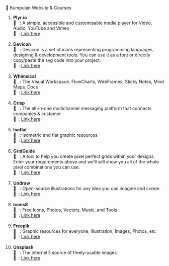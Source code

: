 :notebook: Kumpulan Website & Courses

1. <b>Plyr.io</b> <br/>
   :page_facing_up: &nbsp;&nbsp;: A simple, accessible and customisable media player for Video, Audio, YouTube and Vimeo<br/>
   :link: &nbsp;: <a href="https://plyr.io/" target="_blank">Link here</a><br/><br/>
2. <b>Devicon</b> <br/>
   :page_facing_up: &nbsp;&nbsp;: Devicon is a set of icons representing programming languages, designing & development tools. You can use it as a font or directly copy/paste the svg code into your project.<br/>
   :link: &nbsp;: <a href="https://devicon.dev/" target="_blank">Link here</a><br/><br/>
3. <b>Whimsical</b> <br/>
   :page_facing_up: &nbsp;&nbsp;: The Visual Workspace. FlowCharts, WireFrames, Sticky Notes, Mind Maps, Docs<br/>
   :link: &nbsp;: <a href="https://whimsical.com" target="_blank">Link here</a><br/><br/>
4. <b>Crisp</b> <br/>
   :page_facing_up: &nbsp;&nbsp;: The all-in-one multichannel messaging platform that connects companies & customer<br/>
   :link: &nbsp;: <a href="https://crisp.chat" target="_blank">Link here</a><br/><br/>
5. <b>Isoflat</b> <br/>
   :page_facing_up: &nbsp;&nbsp;: Isometric and flat graphic resources<br/>
   :link: &nbsp;: <a href="https://isoflat.com/" target="_blank">Link here</a><br/><br/>
6. <b>GridGuide</b> <br/>
   :page_facing_up: &nbsp;&nbsp;: A tool to help you create pixel perfect grids within your designs. Enter your requirements above and we’ll will show you all of the whole pixel combinations you can use.<br/>
   :link: &nbsp;: <a href="http://grid.guide/" target="_blank">Link here</a><br/><br/>
7. <b>Undraw</b> <br/>
   :page_facing_up: &nbsp;&nbsp;: Open-source illustrations for any idea you can imagine and create.<br/>
   :link: &nbsp;: <a href="https://undraw.co/" target="_blank">Link here</a><br/><br/>
8. <b>Icons8</b> <br/>
   :page_facing_up: &nbsp;&nbsp;: Free Icons, Photos, Vectors, Music, and Tools<br/>
   :link: &nbsp;: <a href="https://icons8.com/" target="_blank">Link here</a><br/><br/>
9. <b>Freepik</b> <br/>
   :page_facing_up: &nbsp;&nbsp;: Graphic resources for everyone, Illustration, Images, Photos, etc<br/>
   :link: &nbsp;: <a href="https://www.freepik.com/" target="_blank">Link here</a><br/><br/>
10. <b>Unsplash</b> <br/>
    :page_facing_up: &nbsp;&nbsp;: The internet’s source of freely-usable images.<br/>
    :link: &nbsp;: <a href="https://unsplash.com/" target="_blank">Link here</a><br/><br/>
